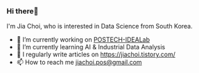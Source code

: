 <h3> Hi there👋</h3> 

I'm Jia Choi, who is interested in Data Science from South Korea.

- 🔭 I’m currently working on [POSTECH-IDEALab](@POSTECH-IDEALab)
- 🌱 I’m currently learning AI & Industrial Data Analysis
- 📝 I regularly write articles on https://jiachoi.tistory.com/
- 📫 How to reach me jiachoi.pos@gmail.com    
